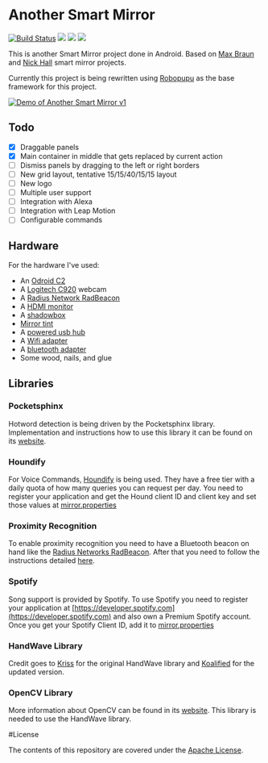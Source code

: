 Another Smart Mirror
====================
[![Build Status](https://travis-ci.org/jreyes/mirror.png?branch=master)](https://travis-ci.org/jreyes/mirror)
![](https://img.shields.io/badge/Licence-Apache%20v2-green.svg)
![](https://img.shields.io/badge/platform-android-green.svg)
![](https://img.shields.io/badge/Min%20SDK-21-green.svg)

This is another Smart Mirror project done in Android. Based on [Max Braun](https://github.com/maxbbraun/mirror) and
[Nick Hall](https://github.com/ineptech/mirror) smart mirror projects.

Currently this project is being rewritten using [Robopupu](https://robopupu.com/) as the base framework for this project.

[![Demo of Another Smart Mirror v1](http://img.youtube.com/vi/7EBSTNqeX6Q/0.jpg)](http://www.youtube.com/watch?v=7EBSTNqeX6Q)

## Todo

- [X] Draggable panels
- [X] Main container in middle that gets replaced by current action
- [ ] Dismiss panels by dragging to the left or right borders
- [ ] New grid layout, tentative 15/15/40/15/15 layout
- [ ] New logo
- [ ] Multiple user support
- [ ] Integration with Alexa
- [ ] Integration with Leap Motion
- [ ] Configurable commands

## Hardware

For the hardware I've used:
* An [Odroid C2](http://ameridroid.com/products/odroid-c2)
* A [Logitech C920](http://www.amazon.com/Logitech-Webcam-Widescreen-Calling-Recording/dp/B006JH8T3S) webcam
* A [Radius Network RadBeacon](http://www.amazon.com/Radius-Networks-RadBeacon-Dot-Technology/dp/B00JJ4P864)
* A [HDMI monitor](http://www.amazon.com/VG278HE-1920x1080-Ergonomic-Back-lit-Monitor/dp/B00906HM6K)
* A [shadowbox](http://www.michaels.com/frames/display-cases-and-shadowboxes/840874378)
* [Mirror tint](http://www.amazon.com/Window-Film-Mirror-Silver-36in/dp/B00CWGIHBE)
* A [powered usb hub](http://www.amazon.com/Anker-4-Port-Adapter-Charger-Included/dp/B0192LPK5M)
* A [Wifi adapter](http://ameridroid.com/products/wifi-module-4)
* A [bluetooth adapter](http://ameridroid.com/products/usb-bluetooth-module-2)
* Some wood, nails, and glue

## Libraries

### Pocketsphinx

Hotword detection is being driven by the Pocketsphinx library. Implementation and instructions how to use this library
it can be found on its [website](http://cmusphinx.sourceforge.net/wiki/tutorialandroid).

### Houndify

For Voice Commands, [Houndify](http://www.houndify.com) is being used. They have a free tier with a daily quota of how
 many queries you can request per day. You need to register your application and get the Hound client ID and client key
 and set those values at [mirror.properties](https://github.com/jreyes/mirror/blob/master/app/src/main/assets/mirror.properties)

### Proximity Recognition

To enable proximity recognition you need to have a Bluetooth beacon on hand like the
[Radius Networks RadBeacon](http://www.amazon.com/Radius-Networks-RadBeacon-Dot-Technology/dp/B00JJ4P864). After that
you need to follow the instructions detailed [here](https://github.com/RadiusNetworks/proximitykit-android).

### Spotify

Song support is provided by Spotify. To use Spotify you need to register your application at
[https://developer.spotify.com](https://developer.spotify.com) and also own a Premium Spotify account. Once you get
your Spotify Client ID, add it to [mirror.properties](https://github.com/jreyes/mirror/blob/master/app/src/main/assets/mirror.properties)

### HandWave Library

Credit goes to [Kriss](https://github.com/kritts/HandWave) for the original HandWave library and
[Koalified](https://github.com/Koalified/NewHandwave) for the updated version.

### OpenCV Library

More information about OpenCV can be found in its [website](http://opencv.org/). This library is needed to use the
HandWave library.

#License

The contents of this repository are covered under the [Apache License](LICENSE).